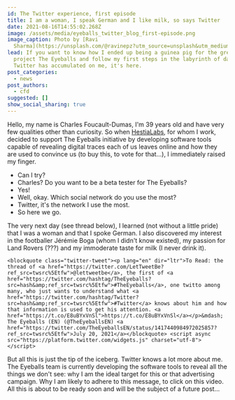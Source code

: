 ```yaml
---
id: The Twitter experience, first episode
title: I am a woman, I speak German and I like milk, so says Twitter
date: 2021-08-16T14:55:02.268Z
image: /assets/media/eyeballs_twitter_blog_first-episode.png
image_caption: Photo by [Ravi
  Sharma](https://unsplash.com/@ravinepz?utm_source=unsplash&utm_medium=referral&utm_content=creditCopyText)
lead: If you want to know how I ended up being a guinea pig for the great
  project The Eyeballs and follow my first steps in the labyrinth of data that
  Twitter has accumulated on me, it's here.
post_categories:
  - news
post_authors:
  - cfd
suggested: []
show_social_sharing: true
---
```

Hello, my name is Charles Foucault-Dumas, I'm 39 years old and have very few qualities other than curiosity. So when [HestiaLabs](www.hestialabs.org), for whom I work, decided to support The Eyeballs initiative by developing software tools capable of revealing digital traces each of us leaves online and how they are used to convince us (to buy this, to vote for that...), I immediately raised my finger.

* Can I try?
* Charles? Do you want to be a beta tester for The Eyeballs?
* Yes!
* Well, okay. Which social network do you use the most? 
* Twitter, it's the network I use the most.
* So here we go.

The very next day (see thread below), I learned (not without a little pride) that I was a woman and that I spoke German. I also discovered my interest in the footballer Jérémie Boga (whom I didn't know existed), my passion for Land Rovers (???) and my immoderate taste for milk (I never drink it).

```
<blockquote class="twitter-tweet"><p lang="en" dir="ltr">To Read: the thread of <a href="https://twitter.com/LetTweetBe?ref_src=twsrc%5Etfw">@lettweetbe</a>, the first of <a href="https://twitter.com/hashtag/TheEyeballs?src=hash&amp;ref_src=twsrc%5Etfw">#TheEyeballs</a>, one twitto among many, who just wants to understand what <a href="https://twitter.com/hashtag/Twitter?src=hash&amp;ref_src=twsrc%5Etfw">#Twitter</a> knows about him and how that information is used to get his attention. <a href="https://t.co/E8uBYxVnSl">https://t.co/E8uBYxVnSl</a></p>&mdash; The Eyeballs (EN) (@TheEyeballsEN) <a href="https://twitter.com/TheEyeballsEN/status/1417440984972025857?ref_src=twsrc%5Etfw">July 20, 2021</a></blockquote> <script async src="https://platform.twitter.com/widgets.js" charset="utf-8"></script>
```

But all this is just the tip of the iceberg. Twitter knows a lot more about me. The Eyeballs team is currently developing the software tools to reveal all the things we don't see: why I am the ideal target for this or that advertising campaign. Why I am likely to adhere to this message, to click on this video. All this is about to be ready soon and will be the subject of a future post...